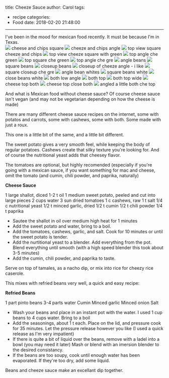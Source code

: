 title: Cheeze Sauce
author: Carol
tags:
  - recipe
categories:
  - Food
date: 2018-02-20 21:48:00
---
I've been in the mood for mexican food recently.  It must be because I'm in Texas.  
![](/images/Cheeze_and_Beans/IMG_3350.JPG) cheese and chips square
![](/images/Cheeze_and_Beans/IMG_3351.JPG) cheeze and chips angle
![](/images/Cheeze_and_Beans/IMG_3352.JPG) top view square cheeze and chips
![](/images/Cheeze_and_Beans/IMG_3353.JPG) top view cheeze square with green
![](/images/Cheeze_and_Beans/IMG_3354.JPG) top angle che green
![](/images/Cheeze_and_Beans/IMG_3355.JPG) top square che green
![](/images/Cheeze_and_Beans/IMG_3356.JPG) top angle che gre
![](/images/Cheeze_and_Beans/IMG_3357.JPG) angle beans
![](/images/Cheeze_and_Beans/IMG_3358.JPG) square beans
![](/images/Cheeze_and_Beans/IMG_3359.JPG) closeup beans
![](/images/Cheeze_and_Beans/IMG_3360.JPG) closeup of cheeze angle - i like
![](/images/Cheeze_and_Beans/IMG_3361.JPG) square closeup che gre
![](/images/Cheeze_and_Beans/IMG_3362.JPG) angle bean whites
![](/images/Cheeze_and_Beans/IMG_3363.JPG) square beans white
![](/images/Cheeze_and_Beans/IMG_3364.JPG) close beans white
![](/images/Cheeze_and_Beans/IMG_3365.JPG) both low angle
![](/images/Cheeze_and_Beans/IMG_3366.JPG) both top 
![](/images/Cheeze_and_Beans/IMG_3367.JPG) both top wide
![](/images/Cheeze_and_Beans/IMG_3368.JPG) cheese top both 
![](/images/Cheeze_and_Beans/IMG_3369.JPG) cheese top close both
![](/images/Cheeze_and_Beans/IMG_3370.JPG) angled a little both che top


And what is Mexican food without cheese sauce?  Of course cheese sauce isn't vegan (and may not be vegetarian depending on how the cheese is made) 

There are many different cheese sauce recipes on the internet, some with potatos and carrots, some with cashews, some with both. Some made with just a roux.   

This one is a little bit of the same, and a little bit different. 

The sweet potato gives a very smooth feel, while keeping the body of regular potatoes.  Cashews create that silky texture you're looking for.  And of course the nutritional yeast adds that cheesey flavor.  

The tomatoes are optional, but highly recomended (especially if you're going with a mexican sauce, if you want something for mac and cheese, omit the tomato (and cumin, chili powder, and paprika, naturally) 

__Cheese Sauce__

1 large shallot, diced
1-2 t oil
1 medium sweet potato, peeled and cut into large pieces
2 cups water
3 sun dried tomatoes
1 c cashews, raw
1 t salt
1/4 c nutritional yeast
1/2 t minced garlic, dried
1/2 t cumin
1/2 t chili powder
1/4 t paprika

- Sautee the shallot in oil over medium high heat for 1 minutes
- Add the sweet potato and water, bring to a boil.
- Add the tomatoes, cashews, garlic, and salt.  Cook for 10 minutes or until the sweet potato is tender.  
- Add the nurtitional yeast to a blender.  Add everything from the pot.  Blend everything until smooth (with a high speed blender this took about 3-5 minutes) 
- Add the cumin, chili powder, and paprika to taste.  

Serve on top of tamales, as a nacho dip, or mix into rice for cheezy rice caserole.

This mixes with refried beans very well, a quick and easy recipe:

__Refried Beans__

1 part pinto beans 
3-4 parts water
Cumin
Minced garlic
Minced onion
Salt

- Wash your beans and place in an instant pot with the water.  I used 1 cup beans to 4 cups water.  Bring to a boil
- Add the seasonings, about 1 t each.  Place on the lid, and pressure cook for 35 minutes.  Let the pressure release however you like (I used a quick release as I'm very impatient)
- If there is quite a bit of liquid over the beans, remove with a ladel into a bowl (you may need it later) Mash or blend with an imersion blender to the desired consistancy.  
- If the beans are too soupy, cook until enough water has been evaporated.  If they're too dry, add some liquid.  

Beans and cheeze sauce make an excellant dip together.
